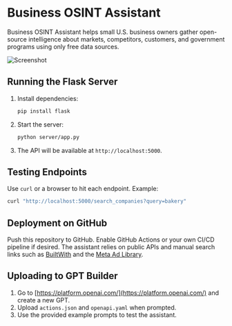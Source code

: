 # Business OSINT Assistant

Business OSINT Assistant helps small U.S. business owners gather open-source intelligence about markets, competitors, customers, and government programs using only free data sources.

![Screenshot](.gpt/thumbnail.png)

## Running the Flask Server

1. Install dependencies:
   ```bash
   pip install flask
   ```
2. Start the server:
   ```bash
   python server/app.py
   ```
3. The API will be available at `http://localhost:5000`.

## Testing Endpoints

Use `curl` or a browser to hit each endpoint. Example:
```bash
curl "http://localhost:5000/search_companies?query=bakery"
```

## Deployment on GitHub

Push this repository to GitHub. Enable GitHub Actions or your own CI/CD pipeline if desired.
The assistant relies on public APIs and manual search links such as [BuiltWith](https://builtwith.com/) and the [Meta Ad Library](https://www.facebook.com/ads/library/).


## Uploading to GPT Builder

1. Go to [https://platform.openai.com/](https://platform.openai.com/) and create a new GPT.
2. Upload `actions.json` and `openapi.yaml` when prompted.
3. Use the provided example prompts to test the assistant.


